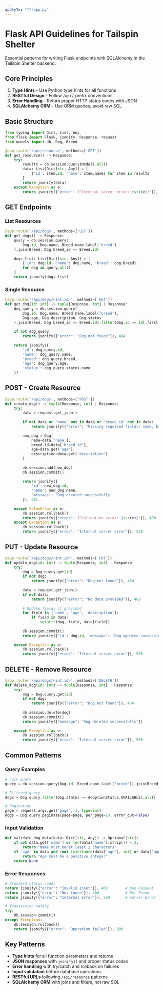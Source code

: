 ```yaml
---
applyTo: "**/app.py"
---
```


# Flask API Guidelines for Tailspin Shelter

Essential patterns for writing Flask endpoints with SQLAlchemy in the Tailspin Shelter backend.

## Core Principles

1. **Type Hints** - Use Python type hints for all functions
2. **RESTful Design** - Follow `/api/` prefix conventions  
3. **Error Handling** - Return proper HTTP status codes with JSON
4. **SQLAlchemy ORM** - Use ORM queries, avoid raw SQL

## Basic Structure

```python
from typing import Dict, List, Any
from flask import Flask, jsonify, Response, request
from models import db, Dog, Breed

@app.route('/api/resource', methods=['GET'])
def get_resource() -> Response:
    try:
        results = db.session.query(Model).all()
        data: List[Dict[str, Any]] = [
            {'id': item.id, 'name': item.name} for item in results
        ]
        return jsonify(data)
    except Exception as e:
        return jsonify({"error": f"Internal server error: {str(e)}"}), 500
```

## GET Endpoints

### List Resources
```python
@app.route('/api/dogs', methods=['GET'])
def get_dogs() -> Response:
    query = db.session.query(
        Dog.id, Dog.name, Breed.name.label('breed')
    ).join(Breed, Dog.breed_id == Breed.id)
    
    dogs_list: List[Dict[str, Any]] = [
        {'id': dog.id, 'name': dog.name, 'breed': dog.breed}
        for dog in query.all()
    ]
    return jsonify(dogs_list)
```

### Single Resource
```python
@app.route('/api/dogs/<int:id>', methods=['GET'])
def get_dog(id: int) -> tuple[Response, int] | Response:
    dog_query = db.session.query(
        Dog.id, Dog.name, Breed.name.label('breed'),
        Dog.age, Dog.description, Dog.status
    ).join(Breed, Dog.breed_id == Breed.id).filter(Dog.id == id).first()
    
    if not dog_query:
        return jsonify({"error": "Dog not found"}), 404
    
    return jsonify({
        'id': dog_query.id,
        'name': dog_query.name,
        'breed': dog_query.breed,
        'age': dog_query.age,
        'status': dog_query.status.name
    })
```

## POST - Create Resource
```python
@app.route('/api/dogs', methods=['POST'])
def create_dog() -> tuple[Response, int] | Response:
    try:
        data = request.get_json()
        
        if not data or 'name' not in data or 'breed_id' not in data:
            return jsonify({"error": "Missing required fields: name, breed_id"}), 400
        
        new_dog = Dog(
            name=data['name'],
            breed_id=data['breed_id'],
            age=data.get('age'),
            description=data.get('description')
        )
        
        db.session.add(new_dog)
        db.session.commit()
        
        return jsonify({
            'id': new_dog.id,
            'name': new_dog.name,
            'message': 'Dog created successfully'
        }), 201
        
    except ValueError as e:
        db.session.rollback()
        return jsonify({"error": f"Validation error: {str(e)}"}), 400
    except Exception as e:
        db.session.rollback()
        return jsonify({"error": "Internal server error"}), 500
```

## PUT - Update Resource
```python
@app.route('/api/dogs/<int:id>', methods=['PUT'])
def update_dog(id: int) -> tuple[Response, int] | Response:
    try:
        dog = Dog.query.get(id)
        if not dog:
            return jsonify({"error": "Dog not found"}), 404
        
        data = request.get_json()
        if not data:
            return jsonify({"error": "No data provided"}), 400
        
        # Update fields if provided
        for field in ['name', 'age', 'description']:
            if field in data:
                setattr(dog, field, data[field])
        
        db.session.commit()
        return jsonify({'id': dog.id, 'message': 'Dog updated successfully'})
        
    except Exception as e:
        db.session.rollback()
        return jsonify({"error": "Internal server error"}), 500
```

## DELETE - Remove Resource
```python
@app.route('/api/dogs/<int:id>', methods=['DELETE'])
def delete_dog(id: int) -> tuple[Response, int] | Response:
    try:
        dog = Dog.query.get(id)
        if not dog:
            return jsonify({"error": "Dog not found"}), 404
        
        db.session.delete(dog)
        db.session.commit()
        return jsonify({"message": "Dog deleted successfully"})
        
    except Exception as e:
        db.session.rollback()
        return jsonify({"error": "Internal server error"}), 500
```

## Common Patterns

### Query Examples
```python
# Join query
query = db.session.query(Dog.id, Breed.name.label('breed')).join(Breed)

# Filtered query
dogs = Dog.query.filter(Dog.status == AdoptionStatus.AVAILABLE).all()

# Pagination
page = request.args.get('page', 1, type=int)
dogs = Dog.query.paginate(page=page, per_page=10, error_out=False)
```

### Input Validation
```python
def validate_dog_data(data: Dict[str, Any]) -> Optional[str]:
    if not data.get('name') or len(data['name'].strip()) < 2:
        return "Name must be at least 2 characters"
    if 'age' in data and (not isinstance(data['age'], int) or data['age'] < 0):
        return "Age must be a positive integer"
    return None
```

### Error Responses
```python
# Standard status codes
return jsonify({"error": "Invalid input"}), 400        # Bad Request
return jsonify({"error": "Not found"}), 404            # Not Found
return jsonify({"error": "Internal error"}), 500       # Server Error

# Transaction safety
try:
    db.session.commit()
except Exception:
    db.session.rollback()
    return jsonify({"error": "Operation failed"}), 500
```

## Key Patterns

- **Type hints** for all function parameters and returns
- **JSON responses** with `jsonify()` and proper status codes  
- **Error handling** with try/catch and rollback on failures
- **Input validation** before database operations
- **RESTful URLs** following `/api/resource` patterns
- **SQLAlchemy ORM** with joins and filters, not raw SQL
